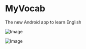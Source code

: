 # MyVocab
The new Android app to learn English

![Image](https://i.imgur.com/fRnSroO.png)

![Image](https://i.imgur.com/qZYdAvH.png)
